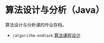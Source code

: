 # 算法设计与分析（Java）

算法设计与分析课的作业存档。

- `/algorithm-endtask` [算法课程设计](https://github.com/Charlott2/learning-backup/tree/main/university/algorithm-design/algorithm-endtask)
